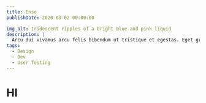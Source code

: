 ```yaml
---
title: Enso
publishDate: 2020-03-02 00:00:00

img_alt: Iridescent ripples of a bright blue and pink liquid
description: |
  Arcu dui vivamus arcu felis bibendum ut tristique et egestas. Eget gravida cum sociis natoque penatibus. Cras fermentum odio eu feugiat pretium nibh!
tags:
  - Design
  - Dev
  - User Testing
---
```


# HI

            


            